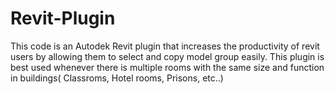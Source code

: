 # Revit-Plugin
This code is an Autodek Revit plugin that increases the productivity of revit users by allowing them to select and copy model group easily. This plugin is best used whenever there is multiple rooms with the same size and function in buildings( Classroms, Hotel rooms, Prisons, etc..)
